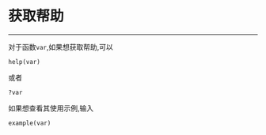 # 获取帮助
---
对于函数`var`,如果想获取帮助,可以
```
help(var)
```
或者
```
?var
```
如果想查看其使用示例,输入
```
example(var)
```
